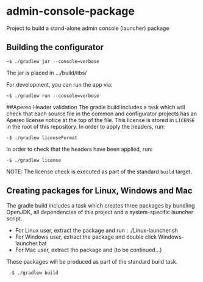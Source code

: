 # admin-console-package
Project to build a stand-alone admin console (launcher) package

## Building the configurator
```
~$ ./gradlew jar --console=verbose
```
The jar is placed in .../build/libs/

For development, you can run the app via:

```
~$ ./gradlew run --console=verbose
```

##Apereo Header validation
The gradle build includes a task which will check that each source file in the common and configurator projects has an Apereo 
license notice at the top of the file. This license is stored in `LICENSE` in the root of this repository.
In order to apply the headers, run:

```
-$ ./gradlew licenseFormat
```
 In order to check that the headers have been applied, run:
 
 ```
 -$ ./gradlew license
 ```
NOTE: The license check is executed as part of the standard `build` target.

## Creating packages for Linux, Windows and Mac
The gradle build includes a task which creates three packages by bundling OpenJDK, all dependencies of this project and a system-specific launcher script.

* For Linux user, extract the package and run : ./Linux-launcher.sh
* For Windows user, extract the package and double click Windows-launcher.bat
* For Mac user, extract the package and (to be continued...)

These packages will be produced as part of the standard build task.
 
 ```
  -$ ./gradlew build
 ```
